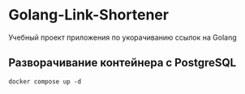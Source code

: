 # Golang-Link-Shortener
Учебный проект приложения по укорачиванию ссылок на Golang


## Разворачивание контейнера с PostgreSQL
```
docker compose up -d
```
